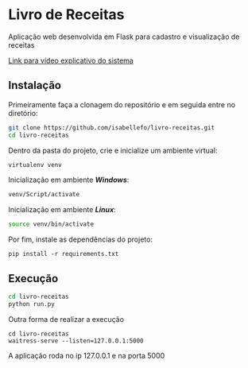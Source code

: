 # Livro de Receitas

Aplicação web desenvolvida em Flask para cadastro e visualização de receitas

[Link para vídeo explicativo do sistema](https://youtu.be/721S-R5WNMc)

## Instalação

Primeiramente faça a clonagem do repositório e em seguida entre no diretório:

```bash
git clone https://github.com/isabellefo/livro-receitas.git
cd livro-receitas
```

Dentro da pasta do projeto, crie e inicialize um ambiente virtual:

```bash
virtualenv venv
```

Inicialização em ambiente ***Windows***:
```bash
venv/Script/activate
```

Inicialização em ambiente ***Linux***:
```bash
source venv/bin/activate
```

Por fim, instale as dependências do projeto:

```
pip install -r requirements.txt
```

## Execução

```bash
cd livro-receitas
python run.py
```

Outra forma de realizar a execução

```
cd livro-receitas
waitress-serve --listen=127.0.0.1:5000
```

A aplicação roda no ip 127.0.0.1 e na porta 5000
